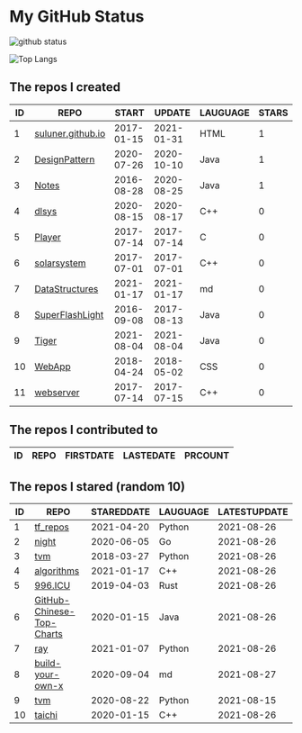 # My GitHub Status

<img src="https://github-readme-stats-1.yihong0618.vercel.app/api?username=ThaddeusJiang&show_icons=true&&&hide_title=true&count_private=true" alt="github status" />

![Top Langs](https://github-readme-stats-1.yihong0618.vercel.app/api/top-langs/?username=ThaddeusJiang&layout=compact)

<!--START_SECTION:my_github-->
## The repos I created
| ID |                               REPO                                |   START    |   UPDATE   | LAUGUAGE | STARS |
|----|-------------------------------------------------------------------|------------|------------|----------|-------|
|  1 | [suluner.github.io](https://github.com/suluner/suluner.github.io) | 2017-01-15 | 2021-01-31 | HTML     |     1 |
|  2 | [DesignPattern](https://github.com/suluner/DesignPattern)         | 2020-07-26 | 2020-10-10 | Java     |     1 |
|  3 | [Notes](https://github.com/suluner/Notes)                         | 2016-08-28 | 2020-08-25 | Java     |     1 |
|  4 | [dlsys](https://github.com/suluner/dlsys)                         | 2020-08-15 | 2020-08-17 | C++      |     0 |
|  5 | [Player](https://github.com/suluner/Player)                       | 2017-07-14 | 2017-07-14 | C        |     0 |
|  6 | [solarsystem](https://github.com/suluner/solarsystem)             | 2017-07-01 | 2017-07-01 | C++      |     0 |
|  7 | [DataStructures](https://github.com/suluner/DataStructures)       | 2021-01-17 | 2021-01-17 | md       |     0 |
|  8 | [SuperFlashLight](https://github.com/suluner/SuperFlashLight)     | 2016-09-08 | 2017-08-13 | Java     |     0 |
|  9 | [Tiger](https://github.com/suluner/Tiger)                         | 2021-08-04 | 2021-08-04 | Java     |     0 |
| 10 | [WebApp](https://github.com/suluner/WebApp)                       | 2018-04-24 | 2018-05-02 | CSS      |     0 |
| 11 | [webserver](https://github.com/suluner/webserver)                 | 2017-07-14 | 2017-07-15 | C++      |     0 |

## The repos I contributed to
| ID | REPO | FIRSTDATE | LASTEDATE | PRCOUNT |
|----|------|-----------|-----------|---------|

## The repos I stared (random 10)
| ID |                                         REPO                                          | STAREDDATE | LAUGUAGE | LATESTUPDATE |
|----|---------------------------------------------------------------------------------------|------------|----------|--------------|
|  1 | [tf_repos](https://github.com/lambdaji/tf_repos)                                      | 2021-04-20 | Python   | 2021-08-26   |
|  2 | [night](https://github.com/talkgo/night)                                              | 2020-06-05 | Go       | 2021-08-26   |
|  3 | [tvm](https://github.com/apache/tvm)                                                  | 2018-03-27 | Python   | 2021-08-26   |
|  4 | [algorithms](https://github.com/xtaci/algorithms)                                     | 2021-01-17 | C++      | 2021-08-26   |
|  5 | [996.ICU](https://github.com/996icu/996.ICU)                                          | 2019-04-03 | Rust     | 2021-08-26   |
|  6 | [GitHub-Chinese-Top-Charts](https://github.com/kon9chunkit/GitHub-Chinese-Top-Charts) | 2020-01-15 | Java     | 2021-08-26   |
|  7 | [ray](https://github.com/ray-project/ray)                                             | 2021-01-07 | Python   | 2021-08-26   |
|  8 | [build-your-own-x](https://github.com/danistefanovic/build-your-own-x)                | 2020-09-04 | md       | 2021-08-27   |
|  9 | [tvm](https://github.com/tqchen/tvm)                                                  | 2020-08-22 | Python   | 2021-08-15   |
| 10 | [taichi](https://github.com/taichi-dev/taichi)                                        | 2020-01-15 | C++      | 2021-08-26   |

<!--END_SECTION:my_github-->